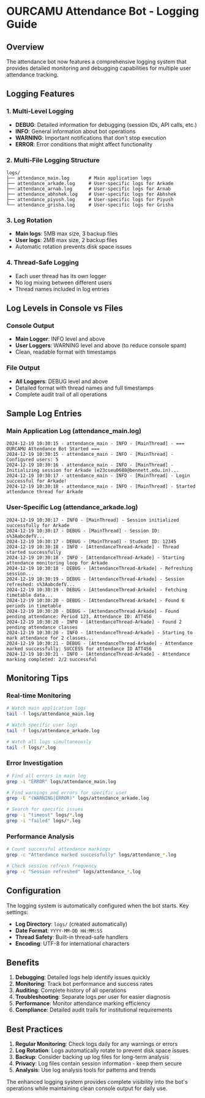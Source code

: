 # OURCAMU Attendance Bot - Logging Guide

## Overview
The attendance bot now features a comprehensive logging system that provides detailed monitoring and debugging capabilities for multiple user attendance tracking.

## Logging Features

### 1. Multi-Level Logging
- **DEBUG**: Detailed information for debugging (session IDs, API calls, etc.)
- **INFO**: General information about bot operations
- **WARNING**: Important notifications that don't stop execution
- **ERROR**: Error conditions that might affect functionality

### 2. Multi-File Logging Structure
```
logs/
├── attendance_main.log       # Main application logs
├── attendance_arkade.log     # User-specific logs for Arkade
├── attendance_arnab.log      # User-specific logs for Arnab
├── attendance_abhshek.log    # User-specific logs for Abhshek
├── attendance_piyush.log     # User-specific logs for Piyush
└── attendance_grisha.log     # User-specific logs for Grisha
```

### 3. Log Rotation
- **Main logs**: 5MB max size, 3 backup files
- **User logs**: 2MB max size, 2 backup files
- Automatic rotation prevents disk space issues

### 4. Thread-Safe Logging
- Each user thread has its own logger
- No log mixing between different users
- Thread names included in log entries

## Log Levels in Console vs Files

### Console Output
- **Main Logger**: INFO level and above
- **User Loggers**: WARNING level and above (to reduce console spam)
- Clean, readable format with timestamps

### File Output
- **All Loggers**: DEBUG level and above
- Detailed format with thread names and full timestamps
- Complete audit trail of all operations

## Sample Log Entries

### Main Application Log (attendance_main.log)
```
2024-12-19 10:30:15 - attendance_main - INFO - [MainThread] - === OURCAMU Attendance Bot Started ===
2024-12-19 10:30:15 - attendance_main - INFO - [MainThread] - Configured users: 5
2024-12-19 10:30:16 - attendance_main - INFO - [MainThread] - Initializing session for Arkade (e23cseu0688@bennett.edu.in)...
2024-12-19 10:30:17 - attendance_main - INFO - [MainThread] - Login successful for Arkade!
2024-12-19 10:30:18 - attendance_main - INFO - [MainThread] - Started attendance thread for Arkade
```

### User-Specific Log (attendance_arkade.log)
```
2024-12-19 10:30:17 - INFO - [MainThread] - Session initialized successfully for Arkade
2024-12-19 10:30:17 - DEBUG - [MainThread] - Session ID: s%3AabcdefV...
2024-12-19 10:30:17 - DEBUG - [MainThread] - Student ID: 12345
2024-12-19 10:30:18 - INFO - [AttendanceThread-Arkade] - Thread started successfully
2024-12-19 10:30:18 - INFO - [AttendanceThread-Arkade] - Starting attendance monitoring loop for Arkade
2024-12-19 10:30:18 - DEBUG - [AttendanceThread-Arkade] - Refreshing session...
2024-12-19 10:30:19 - DEBUG - [AttendanceThread-Arkade] - Session refreshed: s%3AabcdefV...
2024-12-19 10:30:19 - DEBUG - [AttendanceThread-Arkade] - Fetching timetable data...
2024-12-19 10:30:20 - DEBUG - [AttendanceThread-Arkade] - Found 6 periods in timetable
2024-12-19 10:30:20 - DEBUG - [AttendanceThread-Arkade] - Found pending attendance: Period 123, Attendance ID: ATT456
2024-12-19 10:30:20 - INFO - [AttendanceThread-Arkade] - Found 2 pending attendance classes
2024-12-19 10:30:20 - INFO - [AttendanceThread-Arkade] - Starting to mark attendance for 2 classes...
2024-12-19 10:30:21 - DEBUG - [AttendanceThread-Arkade] - Attendance marked successfully: SUCCESS for attendance ID ATT456
2024-12-19 10:30:21 - INFO - [AttendanceThread-Arkade] - Attendance marking completed: 2/2 successful
```

## Monitoring Tips

### Real-time Monitoring
```bash
# Watch main application logs
tail -f logs/attendance_main.log

# Watch specific user logs
tail -f logs/attendance_arkade.log

# Watch all logs simultaneously
tail -f logs/*.log
```

### Error Investigation
```bash
# Find all errors in main log
grep -i "ERROR" logs/attendance_main.log

# Find warnings and errors for specific user
grep -E "(WARNING|ERROR)" logs/attendance_arkade.log

# Search for specific issues
grep -i "timeout" logs/*.log
grep -i "failed" logs/*.log
```

### Performance Analysis
```bash
# Count successful attendance markings
grep -c "Attendance marked successfully" logs/attendance_*.log

# Check session refresh frequency
grep -c "Session refreshed" logs/attendance_*.log
```

## Configuration

The logging system is automatically configured when the bot starts. Key settings:

- **Log Directory**: `logs/` (created automatically)
- **Date Format**: `YYYY-MM-DD HH:MM:SS`
- **Thread Safety**: Built-in thread-safe handlers
- **Encoding**: UTF-8 for international characters

## Benefits

1. **Debugging**: Detailed logs help identify issues quickly
2. **Monitoring**: Track bot performance and success rates
3. **Auditing**: Complete history of all operations
4. **Troubleshooting**: Separate logs per user for easier diagnosis
5. **Performance**: Monitor attendance marking efficiency
6. **Compliance**: Detailed audit trails for institutional requirements

## Best Practices

1. **Regular Monitoring**: Check logs daily for any warnings or errors
2. **Log Rotation**: Logs automatically rotate to prevent disk space issues
3. **Backup**: Consider backing up log files for long-term analysis
4. **Privacy**: Log files contain session information - keep them secure
5. **Analysis**: Use log analysis tools for patterns and trends

The enhanced logging system provides complete visibility into the bot's operations while maintaining clean console output for daily use.